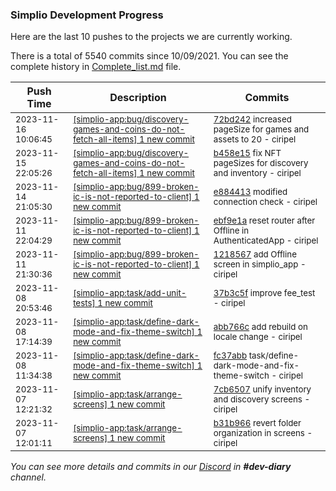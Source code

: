
### Simplio Development Progress

Here are the last 10 pushes to the projects we are currently working.

There is a total of 5540 commits since 10/09/2021. You can see the complete history in
 [Complete_list.md](Complete_list.md) file.

| Push Time | Description | Commits |
| --- | --- | --- |
| <sub>2023-11-16 10:06:45</sub> | <sub>[[simplio-app:bug/discovery-games-and-coins-do-not-fetch-all-items] 1 new commit](https://github.com/SimplioOfficial/simplio-app/commit/72bd24227ec7a489d037ad6e3b1eedf3a93892bc)</sub> | <sub>[72bd242](https://github.com/SimplioOfficial/simplio-app/commit/72bd24227ec7a489d037ad6e3b1eedf3a93892bc) increased pageSize for games and assets to 20 - ciripel</sub> |
| <sub>2023-11-15 22:05:26</sub> | <sub>[[simplio-app:bug/discovery-games-and-coins-do-not-fetch-all-items] 1 new commit](https://github.com/SimplioOfficial/simplio-app/commit/b458e15eb6c1a497a52998e8a39d584a4b367c54)</sub> | <sub>[b458e15](https://github.com/SimplioOfficial/simplio-app/commit/b458e15eb6c1a497a52998e8a39d584a4b367c54) fix NFT pageSizes for discovery and inventory - ciripel</sub> |
| <sub>2023-11-14 21:05:30</sub> | <sub>[[simplio-app:bug/899-broken-ic-is-not-reported-to-client] 1 new commit](https://github.com/SimplioOfficial/simplio-app/commit/e884413668ff5e4086a874ba8cbb9951a8dff2ea)</sub> | <sub>[e884413](https://github.com/SimplioOfficial/simplio-app/commit/e884413668ff5e4086a874ba8cbb9951a8dff2ea) modified connection check - ciripel</sub> |
| <sub>2023-11-11 22:04:29</sub> | <sub>[[simplio-app:bug/899-broken-ic-is-not-reported-to-client] 1 new commit](https://github.com/SimplioOfficial/simplio-app/commit/ebf9e1a535611c1ef18f3ca0b3f40e8328f5761f)</sub> | <sub>[ebf9e1a](https://github.com/SimplioOfficial/simplio-app/commit/ebf9e1a535611c1ef18f3ca0b3f40e8328f5761f) reset router after Offline in AuthenticatedApp - ciripel</sub> |
| <sub>2023-11-11 21:30:36</sub> | <sub>[[simplio-app:bug/899-broken-ic-is-not-reported-to-client] 1 new commit](https://github.com/SimplioOfficial/simplio-app/commit/121856742e9631bb8c97a7d6ab65552541ad98da)</sub> | <sub>[1218567](https://github.com/SimplioOfficial/simplio-app/commit/121856742e9631bb8c97a7d6ab65552541ad98da) add Offline screen in simplio_app - ciripel</sub> |
| <sub>2023-11-08 20:53:46</sub> | <sub>[[simplio-app:task/add-unit-tests] 1 new commit](https://github.com/SimplioOfficial/simplio-app/commit/37b3c5f8eeea7055ec02c4d1fa7bb449d1a4a424)</sub> | <sub>[37b3c5f](https://github.com/SimplioOfficial/simplio-app/commit/37b3c5f8eeea7055ec02c4d1fa7bb449d1a4a424) improve fee_test - ciripel</sub> |
| <sub>2023-11-08 17:14:39</sub> | <sub>[[simplio-app:task/define-dark-mode-and-fix-theme-switch] 1 new commit](https://github.com/SimplioOfficial/simplio-app/commit/abb766c8cf57f25f0ec82c3caf811d08ff642caf)</sub> | <sub>[abb766c](https://github.com/SimplioOfficial/simplio-app/commit/abb766c8cf57f25f0ec82c3caf811d08ff642caf) add rebuild on locale change - ciripel</sub> |
| <sub>2023-11-08 11:34:38</sub> | <sub>[[simplio-app:task/define-dark-mode-and-fix-theme-switch] 1 new commit](https://github.com/SimplioOfficial/simplio-app/commit/fc37abbe625e7cfc9952459c4cf1b838d2546082)</sub> | <sub>[fc37abb](https://github.com/SimplioOfficial/simplio-app/commit/fc37abbe625e7cfc9952459c4cf1b838d2546082) task/define-dark-mode-and-fix-theme-switch - ciripel</sub> |
| <sub>2023-11-07 12:21:32</sub> | <sub>[[simplio-app:task/arrange-screens] 1 new commit](https://github.com/SimplioOfficial/simplio-app/commit/7cb650762d3a613fc769394a38ccd4e44feb8b65)</sub> | <sub>[7cb6507](https://github.com/SimplioOfficial/simplio-app/commit/7cb650762d3a613fc769394a38ccd4e44feb8b65) unify inventory and discovery screens - ciripel</sub> |
| <sub>2023-11-07 12:01:11</sub> | <sub>[[simplio-app:task/arrange-screens] 1 new commit](https://github.com/SimplioOfficial/simplio-app/commit/b31b966baabaaa8a22c1de7e6b4d6fcc16c04b03)</sub> | <sub>[b31b966](https://github.com/SimplioOfficial/simplio-app/commit/b31b966baabaaa8a22c1de7e6b4d6fcc16c04b03) revert folder organization in screens - ciripel</sub> |

_You can see more details and commits in our [Discord](https://discord.gg/aKhjuwZmdP) in **#dev-diary** channel._
